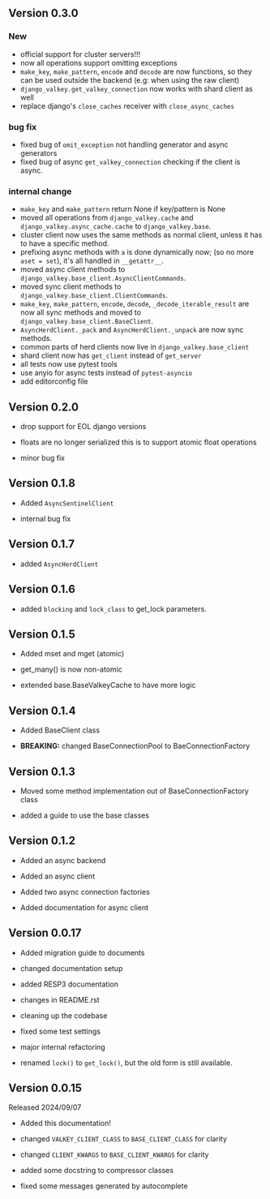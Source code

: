 Version 0.3.0
-------------

### New
- official support for cluster servers!!!
- now all operations support omitting exceptions
- `make_key`, `make_pattern`, `encode` and `decode` are now functions, so they can be used outside the backend (e.g: when using the raw client)
- `django_valkey.get_valkey_connection` now works with shard client as well
- replace django's `close_caches` receiver with `close_async_caches` 

### bug fix
- fixed bug of `omit_exception` not handling generator and async generators
- fixed bug of async `get_valkey_connection` checking if the client is async.

### internal change
- `make_key` and `make_pattern` return None if key/pattern is None
- moved all operations from `django_valkey.cache` and `django_valkey.async_cache.cache` to `django_valkey.base`.
- cluster client now uses the same methods as normal client, unless it has to have a specific method.
- prefixing async methods with `a` is done dynamically now; (so no more `aset = set`), it's all handled in `__getattr__`.
- moved async client methods to `django_valkey.base_client.AsyncClientCommands`.
- moved sync client methods to `django_valkey.base_client.ClientCommands`.
- `make_key`, `make_pattern`, `encode`, `decode`, `_decode_iterable_result` are now all sync methods and moved to `django_valkey.base_client.BaseClient`.
- `AsyncHerdClient._pack` and `AsyncHerdClient._unpack` are now sync methods.
- common parts of herd clients now live in `django_valkey.base_client`
- shard client now has `get_client` instead of `get_server`
- all tests now use pytest tools
- use anyio for async tests instead of `pytest-asyncio`
- add editorconfig file

Version 0.2.0
-------------

- drop support for EOL django versions

- floats are no longer serialized
    this is to support atomic float operations

- minor bug fix

Version 0.1.8
-------------

- Added ``AsyncSentinelClient``

- internal bug fix

Version 0.1.7
-------------

- added ``AsyncHerdClient``

Version 0.1.6
-------------

- added ``blocking`` and ``lock_class`` to get_lock parameters.

Version 0.1.5
-------------

- Added mset and mget (atomic)

- get_many() is now non-atomic

- extended base.BaseValkeyCache to have more logic

Version 0.1.4
-------------

- Added BaseClient class

- **BREAKING:** changed BaseConnectionPool to BaeConnectionFactory

Version 0.1.3
-------------

- Moved some method implementation out of BaseConnectionFactory class

- added a guide to use the base classes


Version 0.1.2
-------------

- Added an async backend

- Added an async client

- Added two async connection factories

- Added documentation for async client

Version 0.0.17
--------------

- Added migration guide to documents

- changed documentation setup

- added RESP3 documentation

- changes in README.rst

- cleaning up the codebase

- fixed some test settings

- major internal refactoring

- renamed ``lock()`` to ``get_lock()``, but the old form is still available.

Version 0.0.15
--------------

Released 2024/09/07

-  Added this documentation!

-  changed ``VALKEY_CLIENT_CLASS`` to ``BASE_CLIENT_CLASS`` for clarity

-  changed ``CLIENT_KWARGS`` to ``BASE_CLIENT_KWARGS`` for clarity

- added some docstring to compressor classes

- fixed some messages generated by autocomplete
